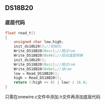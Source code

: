 ## DS18B20

### 底层代码

```c
float read_t()
{
    unsigned char low,high;
    init_ds18b20();//初始化
    Write_DS18B20(0xcc);//跳过rom
    Write_DS18B20(0x44);//启动温度转换
    init_ds18b20();
    Write_DS18B20(0xcc);//跳过rom
    Write_DS18B20(0xbe);//读ram
    low = Read_DS18B20();
    high = Read_DS18B20();
    return ((high << 8) | low) / 16.0;
}
```

只需在onewire.c文件中添加.h文件再添加底层代码

